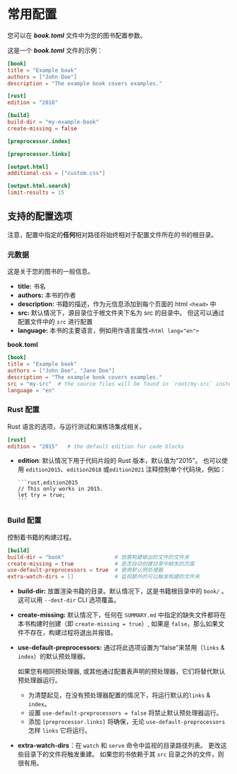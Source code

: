 # 常用配置

您可以在 ***book.toml*** 文件中为您的图书配置参数。

这是一个 ***book.toml*** 文件的示例：

```toml
[book]
title = "Example book"
authors = ["John Doe"]
description = "The example book covers examples."

[rust]
edition = "2018"

[build]
build-dir = "my-example-book"
create-missing = false

[preprocessor.index]

[preprocessor.links]

[output.html]
additional-css = ["custom.css"]

[output.html.search]
limit-results = 15
```

## 支持的配置选项

注意，配置中指定的**任何**相对路径将始终相对于配置文件所在的书的根目录。

### 元数据

这是关于您的图书的一般信息。

- **title:** 书名
- **authors:** 本书的作者
- **description:** 书籍的描述，作为元信息添加到每个页面的 html `<head>` 中
- **src:** 默认情况下，源目录位于根文件夹下名为 src 的目录中。 但这可以通过配置文件中的 `src` 进行配置
- **language:** 本书的主要语言，例如用作语言属性`<html lang="en">`

**book.toml**
```toml
[book]
title = "Example book"
authors = ["John Doe", "Jane Doe"]
description = "The example book covers examples."
src = "my-src"  # the source files will be found in `root/my-src` instead of `root/src`
language = "en"
```

### Rust 配置

Rust 语言的选项，与运行测试和演练场集成相关。

```toml
[rust]
edition = "2015"   # the default edition for code blocks
```

- **edition**: 默认情况下用于代码片段的 Rust 版本，默认值为“2015”。 也可以使用 `edition2015`、`edition2018` 或`edition2021` 注释控制单个代码块，例如：

  ~~~text
  ```rust,edition2015
  // This only works in 2015.
  let try = true;
  ```
  ~~~

### Build 配置

控制着书籍的构建过程。

```toml
[build]
build-dir = "book"                # 放置构建输出的文件的文件夹
create-missing = true             # 是否自动创建目录中缺失的页面
use-default-preprocessors = true  # 使用默认预处理器
extra-watch-dirs = []             # 监视额外的可以触发构建的文件夹
```


- **build-dir:** 放置渲染书籍的目录。默认情况下，这是书籍根目录中的 `book/` 。 这可以用 `--dest-dir` CLI 选项覆盖。
- **create-missing:** 默认情况下，任何在 `SUMMARY.md` 中指定的缺失文件都将在本书构建时创建（即 `create-missing = true`）, 如果是 `false`，那么如果文件不存在，构建过程将退出并报错。
- **use-default-preprocessors:** 通过将此选项设置为“false”来禁用（`links` &  `index`）的默认预处理器。

   如果您有相同预处理器, 或其他通过配置表声明的预处理器，它们将替代默认预处理器运行。

   - 为清楚起见，在没有预处理器配置的情况下，将运行默认的`links` &  `index`。
   - 设置 `use-default-preprocessors = false` 将禁止默认预处理器运行。
   - 添加 `[preprocessor.links]` 将确保，无论 `use-default-preprocessors` 怎样 `links` 它将运行。
- **extra-watch-dirs**：在 `watch` 和 `serve` 命令中监视的目录路径列表。 更改这些目录下的文件将触发重建。 如果您的书依赖于其 `src` 目录之外的文件，则很有用。